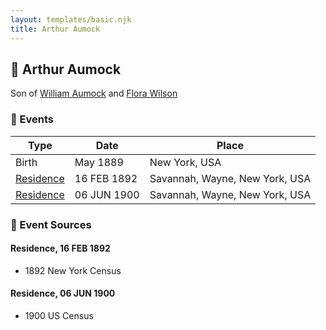 ```yaml
---
layout: templates/basic.njk
title: Arthur Aumock
---
```

## 🔵 Arthur Aumock

Son of [William Aumock](/people/5/50418111) and [Flora Wilson](/people/2/2426620)

### 📆 Events

Type | Date | Place
------ | ------ | ------
Birth | May 1889 | New York, USA
[Residence](#event-cbadf7b1-4a2d-47f5-a352-f046a9892543) | 16 FEB 1892 | Savannah, Wayne, New York, USA
[Residence](#event-106af5fa-da4b-41a0-a6ad-e1c6d808b5d3) | 06 JUN 1900 | Savannah, Wayne, New York, USA

### 📰 Event Sources

#### <a id="event-cbadf7b1-4a2d-47f5-a352-f046a9892543"></a> Residence, 16 FEB 1892
* 1892 New York Census

#### <a id="event-106af5fa-da4b-41a0-a6ad-e1c6d808b5d3"></a> Residence, 06 JUN 1900
* 1900 US Census
